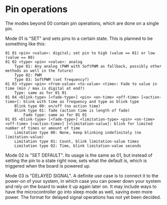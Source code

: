 
Pin operations
==============

The modes beyond 00 contain pin operations, which are done on a single pin.

Mode 01 is "SET" and sets pins to a certain state. This is planned to be something like this:

    01 01 <pin> <value>: digital; set pin to high (value == 01) or low (value == 00)
    01 02 <type> <pin> <value>: analog
        Type 01: Any analog (PWM with SoftPWM as fallback, possibly other methods as well in the future)
        Type 02: PWM
        Type 03: SoftPWM (set frequency?)
    01 03 <type> <pin> <from-value> <to-value> <time>: Fade to value in time (min / max is digital at end?)
        Type: same as for 01 01
    01 04 <blink-type> [<fade-type>] <pin> <on-time> <off-time> [<action-time>]: blink with time as frequency and type as blink type
        Blink type 00: on/off (no action time) 
        Blink type 01: fade (action time is length of fade)
            Fade type: same as for 01 01
    01 05 <blink-type> [<fade-type>] <limitation-type> <pin> <on-time> <off-time> [<action-time>] [<limitation-value]: blink for limited number of times or amount of time
        Limitation type 00: None, keep blinking indefinitely (no limitation-value)
        Limitation type 01: Count, blink limitation-value times
        Limitation type 02: Time, blink limitation-value seconds

Mode 02 is "SET DEFAULT". Its usage is the same as 01, but instead of setting the pin to a state
right now, sets what the default is, which is triggered when the board is powered up.

Mode 03 is "DELAYED SIGNAL". A definite use case is to connect it to the power-on of your system,
in which case you can power down your system and rely on the board to wake it up again later on.
It may include ways to have the microcontroller go into sleep mode as well, saving even more power.
The format for delayed signal operations has not yet been decided.